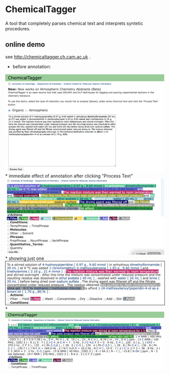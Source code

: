 # ChemicalTagger

A tool that completely parses chemical text and interprets syntetic procedures. 
## online demo

see http://chemicaltagger.ch.cam.ac.uk .

 * before annotation:
 <img src="chemicaltagger0.png"/>
 <br/>
 * immediate effect of annotation after clicking "Process Text" 
 <img src="chemicaltagger1.png"/>
 <br/>
 * showing just one <img border="1" src="chemicaltagger2.png"/>
 <br/>
 * <img src="chemicaltagger4.png"/>
 
 